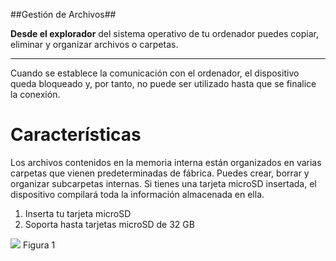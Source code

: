 ##Gestión de Archivos##

**Desde el explorador** del sistema operativo de tu ordenador puedes copiar, eliminar y organizar archivos o carpetas. 

--- 
Cuando se establece la comunicación con el ordenador, el dispositivo queda bloqueado y, por tanto, no puede ser utilizado hasta que se finalice la conexión.

Características
===============

Los archivos contenidos en la memoria interna están organizados en varias carpetas que vienen predeterminadas de fábrica. Puedes crear, borrar y organizar subcarpetas internas.
Si tienes una tarjeta microSD insertada, el dispositivo compilará toda la información almacenada en ella.

1. Inserta tu tarjeta microSD
2. Soporta hasta tarjetas microSD de 32 GB

![]('/imagenes/navegacion.jpg')
Figura 1


